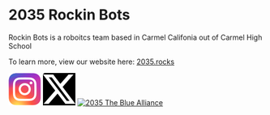 # 2035 Rockin Bots

Rockin Bots is a roboitcs team based in Carmel Califonia out of Carmel High School

To learn more, view our website here:
[2035.rocks](https://2035.rocks)

[![2035 Instagram](https://github.com/CLorant/readme-social-icons/raw/main/large/filled/instagram.svg)](https://www.instagram.com/frc2035/)
[![2035 X ( Twitter )](https://github.com/CLorant/readme-social-icons/raw/main/large/filled/twitter-x.svg)](https://twitter.com/frc2035)
[![2035 The Blue Alliance](https://github.com/the-blue-alliance/the-blue-alliance-logo/blob/main/ios/tba-icon-iPad-29.png?raw=true)](https://www.thebluealliance.com/team/2035)
